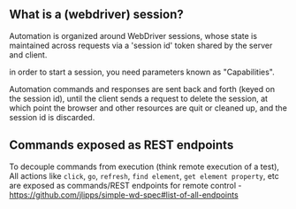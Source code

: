 
## What is a (webdriver) session?

Automation is organized around WebDriver sessions, whose state is maintained across requests via a 'session id' token shared by the server and client.

in order to start a session, you need parameters known as "Capabilities".

Automation commands and responses are sent back and forth (keyed on the session id), until the client sends a request to delete the session, at which point the browser and other resources are quit or cleaned up, and the session id is discarded.

## Commands exposed as REST endpoints

To decouple commands from execution (think remote execution of a test), All actions like `click`, `go`, `refresh`, `find element`, `get element property`, etc are exposed as commands/REST endpoints for remote control - https://github.com/jlipps/simple-wd-spec#list-of-all-endpoints

